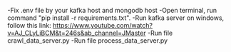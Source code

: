 -Fix .env file by your kafka host and mongodb host
-Open terminal, run command "pip install -r requirements.txt".
-Run kafka server on windows, follow this link:
https://www.youtube.com/watch?v=AJ_CLyLiBCM&t=246s&ab_channel=JMaster
-Run file crawl_data_server.py
-Run file process_data_server.py
